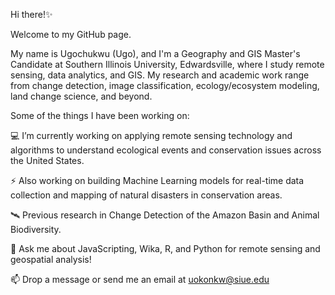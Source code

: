 Hi there!✨

Welcome to my GitHub page. 

My name is Ugochukwu (Ugo), and I'm a Geography and GIS Master's Candidate at Southern Illinois University, Edwardsville, where I study remote sensing, data analytics, and GIS. My research and academic work range from change detection, image classification, ecology/ecosystem modeling, land change science, and beyond.

Some of the things I have been working on:


💻 I’m currently working on applying remote sensing technology and algorithms to understand ecological events and conservation issues across the United States.

⚡ Also working on building Machine Learning models for real-time data collection and mapping of natural disasters in conservation areas.

🛰 Previous research in Change Detection of the Amazon Basin and Animal Biodiversity.

💬 Ask me about JavaScripting, Wika, R, and Python for remote sensing and geospatial analysis!

📫 Drop a message or send me an email at uokonkw@siue.edu

<!---
UgochukwuUdonna/UgochukwuUdonna is a ✨ special ✨ repository because its `README.md` (this file) appears on your GitHub profile.
You can click the Preview link to take a look at your changes.
--->
